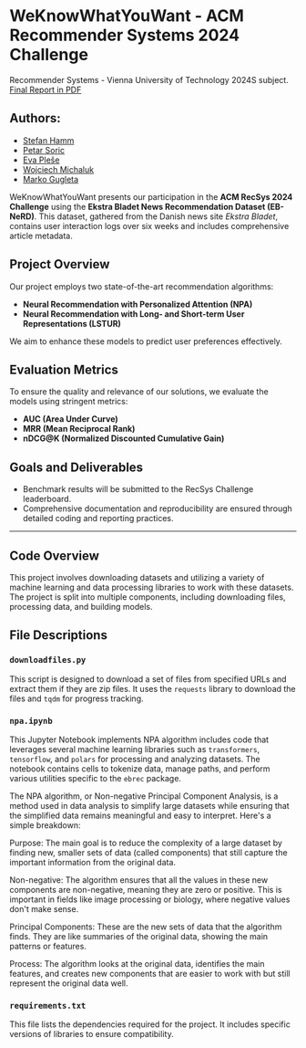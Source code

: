 # WeKnowWhatYouWant - ACM Recommender Systems 2024 Challenge
Recommender Systems - Vienna University of Technology 2024S subject.
[Final Report in PDF](./final_report.pdf)

## Authors:
- [Stefan Hamm](https://www.linkedin.com/in/stefan-hamm-6631a01b9/)  
- [Petar Soric]()  
- [Eva Pleše](https://www.linkedin.com/in/eva-plese-b69316235/)
- [Wojciech Michaluk](https://www.linkedin.com/in/wojciech-michaluk-a09465269/)
- [Marko Gugleta](https://www.linkedin.com/in/marko-gugleta-73610b20b/)

WeKnowWhatYouWant presents our participation in the **ACM RecSys 2024 Challenge** using the **Ekstra Bladet News Recommendation Dataset (EB-NeRD)**. This dataset, gathered from the Danish news site *Ekstra Bladet*, contains user interaction logs over six weeks and includes comprehensive article metadata.

## Project Overview

Our project employs two state-of-the-art recommendation algorithms:  
- **Neural Recommendation with Personalized Attention (NPA)**  
- **Neural Recommendation with Long- and Short-term User Representations (LSTUR)**  

We aim to enhance these models to predict user preferences effectively.

## Evaluation Metrics

To ensure the quality and relevance of our solutions, we evaluate the models using stringent metrics:  
- **AUC (Area Under Curve)**  
- **MRR (Mean Reciprocal Rank)**  
- **nDCG@K (Normalized Discounted Cumulative Gain)**  

## Goals and Deliverables

- Benchmark results will be submitted to the RecSys Challenge leaderboard.  
- Comprehensive documentation and reproducibility are ensured through detailed coding and reporting practices.

--- 

## Code Overview
This project involves downloading datasets and utilizing a variety of machine learning and data processing libraries to work with these datasets. The project is split into multiple components, including downloading files, processing data, and building models.

## File Descriptions

### `downloadfiles.py`
This script is designed to download a set of files from specified URLs and extract them if they are zip files. It uses the `requests` library to download the files and `tqdm` for progress tracking.

### `npa.ipynb`
This Jupyter Notebook implements NPA algorithm includes code that leverages several machine learning libraries such as `transformers`, `tensorflow`, and `polars` for processing and analyzing datasets. The notebook contains cells to tokenize data, manage paths, and perform various utilities specific to the `ebrec` package. 

The NPA algorithm, or Non-negative Principal Component Analysis, is a method used in data analysis to simplify large datasets while ensuring that the simplified data remains meaningful and easy to interpret. Here's a simple breakdown:

Purpose: The main goal is to reduce the complexity of a large dataset by finding new, smaller sets of data (called components) that still capture the important information from the original data.

Non-negative: The algorithm ensures that all the values in these new components are non-negative, meaning they are zero or positive. This is important in fields like image processing or biology, where negative values don't make sense.

Principal Components: These are the new sets of data that the algorithm finds. They are like summaries of the original data, showing the main patterns or features.

Process: The algorithm looks at the original data, identifies the main features, and creates new components that are easier to work with but still represent the original data well.

### `requirements.txt`
This file lists the dependencies required for the project. It includes specific versions of libraries to ensure compatibility.

